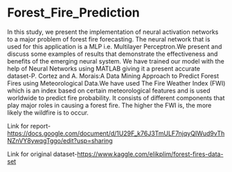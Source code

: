 # Forest_Fire_Prediction
In this study, we present the implementation of neural activation networks to a major problem of forest fire forecasting. The neural network that is used for this application is a MLP i.e. Multilayer Perceptron.We present and discuss some examples of results that demonstrate the effectiveness and benefits of the emerging neural system.
We have trained our model with the help of Neural Networks using MATLAB giving it a present accurate dataset-P. Cortez and A. Morais:A Data Mining Approach to Predict Forest Fires using Meteorological Data.We have used The Fire Weather Index (FWI) which is an index based on certain meteorological features and is used worldwide to predict fire probability. It consists of different components that play major roles in causing a forest fire. The higher the FWI is, the more likely the wildfire is to occur. 

Link for report-
https://docs.google.com/document/d/1U29F_k76J3TmULF7njqyQIWud9vThNZnVY8ywqgTggo/edit?usp=sharing

Link for original dataset-https://www.kaggle.com/elikplim/forest-fires-data-set
